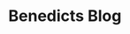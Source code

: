 # Benedicts Blog

<!-- WARNING: THIS FILE WAS AUTOGENERATED! DO NOT EDIT! -->

<div id="sample-listings">

</div>
